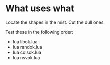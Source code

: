 # What uses what

Locate the shapes in the mist. Cut the dull ones.

Test these in the following order:

+ lua libok.lua
+ lua randok.lua
+ lua colsok.lua
+ lua nsvok.lua
